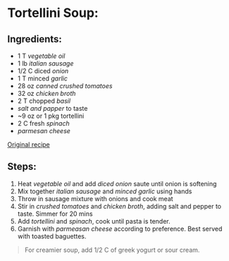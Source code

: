 # Tortellini Soup:


## Ingredients:
* 1 T _vegetable oil_
* 1 lb _italian sausage_
* 1/2 C diced _onion_
* 1 T minced _garlic_
* 28 oz _canned crushed tomatoes_
* 32 oz _chicken broth_
* 2 T chopped _basil_
* _salt and papper_ to taste
* ~9 oz or 1 pkg tortellini
* 2 C fresh _spinach_
* _parmesan cheese_

[Original recipe](https://www.yellowblissroad.com/tortellini-soup-with-italian-sausage-spinach/)


## Steps:

1. Heat _vegetable oil_ and add _diced onion_ saute until onion is softening
2. Mix together _italian sausage_ and _minced garlic_ using hands
3. Throw in sausage mixture with onions and cook meat
4. Stir in _crushed tomatoes_ and _chicken broth_, adding salt and pepper to taste.  Simmer for 20 mins
5. Add _tortellini_ and _spinach_, cook until pasta is tender.
6. Garnish with _parmeasan cheese_ according to preference.  Best served with toasted baguettes.

> For creamier soup, add 1/2 C of greek yogurt or sour cream.  
